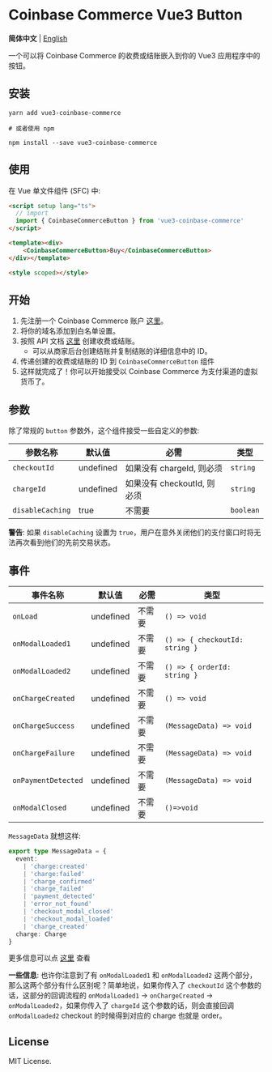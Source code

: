# Coinbase Commerce Vue3 Button

**简体中文** | [English](./README.md)

一个可以将 Coinbase Commerce 的收费或结账嵌入到你的 Vue3 应用程序中的按钮。

## 安装

```shell
yarn add vue3-coinbase-commerce

# 或者使用 npm

npm install --save vue3-coinbase-commerce
```

## 使用

在 Vue 单文件组件 (SFC) 中:

```html
<script setup lang="ts">
  // import
  import { CoinbaseCommerceButton } from 'vue3-coinbase-commerce'
</script>

<template><div>
    <CoinbaseCommerceButton>Buy</CoinbaseCommerceButton>
</div></template>

<style scoped></style>
```

## 开始

1. 先注册一个 Coinbase Commerce 账户 [这里](https://commerce.coinbase.com)。
2. 将你的域名添加到白名单设置。
3. 按照 API 文档 [这里](https://commerce.coinbase.com/docs/api/) 创建收费或结账。
    - 可以从商家后台创建结账并复制结账的详细信息中的 ID。
4. 传递创建的收费或结账的 ID 到 `CoinbaseCommerceButton` 组件
5. 这样就完成了！你可以开始接受以 Coinbase Commerce 为支付渠道的虚拟货币了。

## 参数

除了常规的 `button` 参数外，这个组件接受一些自定义的参数:

| 参数名称         | 默认值    | 必需                        | 类型      |
| ---------------- | --------- | --------------------------- | --------- |
| `checkoutId`     | undefined | 如果没有 chargeId, 则必须   | `string`  |
| `chargeId`       | undefined | 如果没有 checkoutId, 则必须 | `string`  |
| `disableCaching` | true      | 不需要                      | `boolean` |

**警告**: 如果 `disableCaching` 设置为 `true`，用户在意外关闭他们的支付窗口时将无法再次看到他们的先前交易状态。

## 事件

| 事件名称            | 默认值    | 必需   | 类型                           |
| ------------------- | --------- | ------ | ------------------------------ |
| `onLoad`            | undefined | 不需要 | `() => void`                   |
| `onModalLoaded1`    | undefined | 不需要 | `() => { checkoutId: string }` |
| `onModalLoaded2`    | undefined | 不需要 | `() => { orderId: string }`    |
| `onChargeCreated`   | undefined | 不需要 | `() => void`                   |
| `onChargeSuccess`   | undefined | 不需要 | `(MessageData) => void`        |
| `onChargeFailure`   | undefined | 不需要 | `(MessageData) => void`        |
| `onPaymentDetected` | undefined | 不需要 | `(MessageData) => void`        |
| `onModalClosed`     | undefined | 不需要 | `()=>void`                     |

`MessageData` 就想这样:

```typescript
export type MessageData = {
  event:
    | 'charge:created'
    | 'charge:failed'
    | 'charge_confirmed'
    | 'charge_failed'
    | 'payment_detected'
    | 'error_not_found'
    | 'checkout_modal_closed'
    | 'checkout_modal_loaded'
    | 'charge_created'
  charge: Charge
}
```

更多信息可以点 [这里](package/types.ts) 查看

**一些信息**: 也许你注意到了有 `onModalLoaded1` 和 `onModalLoaded2` 这两个部分，那么这两个部分有什么区别呢？简单地说，如果你传入了 `checkoutId`  这个参数的话，这部分的回调流程的 `onModalLoaded1` -> `onChargeCreated` ->  `onModalLoaded2`，如果你传入了 `chargeId` 这个参数的话，则会直接回调 `onModalLoaded2` checkout 的时候得到对应的 charge 也就是 order。

## License

MIT License.
